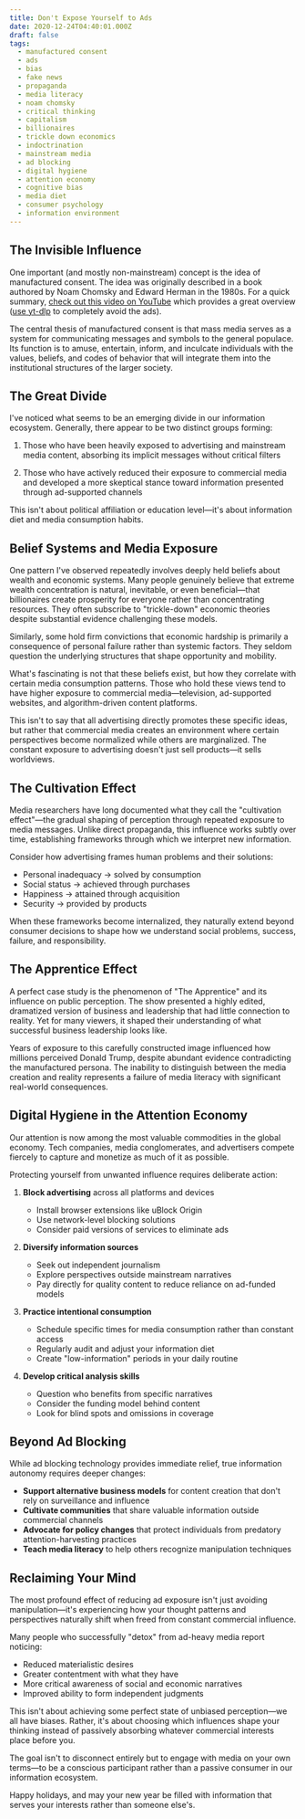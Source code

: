 ```yaml
---
title: Don't Expose Yourself to Ads
date: 2020-12-24T04:40:01.000Z
draft: false
tags:
  - manufactured consent
  - ads
  - bias
  - fake news
  - propaganda
  - media literacy
  - noam chomsky
  - critical thinking
  - capitalism
  - billionaires
  - trickle down economics
  - indoctrination
  - mainstream media
  - ad blocking
  - digital hygiene
  - attention economy
  - cognitive bias
  - media diet
  - consumer psychology
  - information environment
---
```


## The Invisible Influence

One important (and mostly non-mainstream) concept is the idea of manufactured
consent. The idea was originally described in a book authored by Noam Chomsky
and Edward Herman in the 1980s. For a quick summary, [check out this video
on YouTube](https://www.youtube.com/watch?v=pf-tQYcZGM4) which provides a great overview ([use
yt-dlp](https://github.com/yt-dlp/yt-dlp) to completely
avoid the ads).

The central thesis of manufactured consent is that mass media serves as a system for communicating messages and symbols to the general populace. Its function is to amuse, entertain, inform, and inculcate individuals with the values, beliefs, and codes of behavior that will integrate them into the institutional structures of the larger society.

## The Great Divide

I've noticed what seems to be an emerging divide in our information ecosystem. Generally, there appear to be two distinct groups forming:

1. Those who have been heavily exposed to advertising and mainstream media content, absorbing its implicit messages without critical filters

2. Those who have actively reduced their exposure to commercial media and developed a more skeptical stance toward information presented through ad-supported channels

This isn't about political affiliation or education level—it's about information diet and media consumption habits.

## Belief Systems and Media Exposure

One pattern I've observed repeatedly involves deeply held beliefs about wealth and economic systems. Many people genuinely believe that extreme wealth concentration is natural, inevitable, or even beneficial—that billionaires create prosperity for everyone rather than concentrating resources. They often subscribe to "trickle-down" economic theories despite substantial evidence challenging these models.

Similarly, some hold firm convictions that economic hardship is primarily a consequence of personal failure rather than systemic factors. They seldom question the underlying structures that shape opportunity and mobility.

What's fascinating is not that these beliefs exist, but how they correlate with certain media consumption patterns. Those who hold these views tend to have higher exposure to commercial media—television, ad-supported websites, and algorithm-driven content platforms.

This isn't to say that all advertising directly promotes these specific ideas, but rather that commercial media creates an environment where certain perspectives become normalized while others are marginalized. The constant exposure to advertising doesn't just sell products—it sells worldviews.

## The Cultivation Effect

Media researchers have long documented what they call the "cultivation effect"—the gradual shaping of perception through repeated exposure to media messages. Unlike direct propaganda, this influence works subtly over time, establishing frameworks through which we interpret new information.

Consider how advertising frames human problems and their solutions:

- Personal inadequacy → solved by consumption
- Social status → achieved through purchases
- Happiness → attained through acquisition
- Security → provided by products

When these frameworks become internalized, they naturally extend beyond consumer decisions to shape how we understand social problems, success, failure, and responsibility.

## The Apprentice Effect

A perfect case study is the phenomenon of "The Apprentice" and its influence on public perception. The show presented a highly edited, dramatized version of business and leadership that had little connection to reality. Yet for many viewers, it shaped their understanding of what successful business leadership looks like.

Years of exposure to this carefully constructed image influenced how millions perceived Donald Trump, despite abundant evidence contradicting the manufactured persona. The inability to distinguish between the media creation and reality represents a failure of media literacy with significant real-world consequences.

## Digital Hygiene in the Attention Economy

Our attention is now among the most valuable commodities in the global economy. Tech companies, media conglomerates, and advertisers compete fiercely to capture and monetize as much of it as possible.

Protecting yourself from unwanted influence requires deliberate action:

1. **Block advertising** across all platforms and devices
   - Install browser extensions like uBlock Origin
   - Use network-level blocking solutions
   - Consider paid versions of services to eliminate ads

2. **Diversify information sources**
   - Seek out independent journalism
   - Explore perspectives outside mainstream narratives
   - Pay directly for quality content to reduce reliance on ad-funded models

3. **Practice intentional consumption**
   - Schedule specific times for media consumption rather than constant access
   - Regularly audit and adjust your information diet
   - Create "low-information" periods in your daily routine

4. **Develop critical analysis skills**
   - Question who benefits from specific narratives
   - Consider the funding model behind content
   - Look for blind spots and omissions in coverage

## Beyond Ad Blocking

While ad blocking technology provides immediate relief, true information autonomy requires deeper changes:

- **Support alternative business models** for content creation that don't rely on surveillance and influence
- **Cultivate communities** that share valuable information outside commercial channels
- **Advocate for policy changes** that protect individuals from predatory attention-harvesting practices
- **Teach media literacy** to help others recognize manipulation techniques

## Reclaiming Your Mind

The most profound effect of reducing ad exposure isn't just avoiding manipulation—it's experiencing how your thought patterns and perspectives naturally shift when freed from constant commercial influence.

Many people who successfully "detox" from ad-heavy media report noticing:

- Reduced materialistic desires
- Greater contentment with what they have
- More critical awareness of social and economic narratives
- Improved ability to form independent judgments

This isn't about achieving some perfect state of unbiased perception—we all have biases. Rather, it's about choosing which influences shape your thinking instead of passively absorbing whatever commercial interests place before you.

The goal isn't to disconnect entirely but to engage with media on your own terms—to be a conscious participant rather than a passive consumer in our information ecosystem.

Happy holidays, and may your new year be filled with information that serves your interests rather than someone else's.

